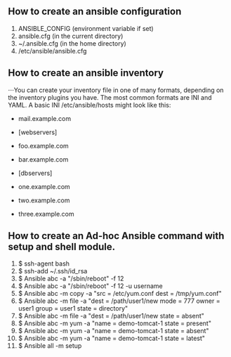 ## How to create an ansible configuration
1. ANSIBLE_CONFIG (environment variable if set)
2. ansible.cfg (in the current directory)
3. ~/.ansible.cfg (in the home directory)
4. /etc/ansible/ansible.cfg

## How to create an ansible inventory
⋅⋅⋅You can create your inventory file in one of many formats, depending on the inventory plugins you have. The most common formats are INI and YAML. A basic INI /etc/ansible/hosts might look like this:
- mail.example.com
- [webservers]
- foo.example.com
- bar.example.com

- [dbservers]
- one.example.com
- two.example.com
- three.example.com

## How to create an Ad-hoc Ansible command with setup and shell module.
1. $ ssh-agent bash 
2. $ ssh-add ~/.ssh/id_rsa 
3. $ Ansible abc -a "/sbin/reboot" -f 12
4. $ Ansible abc -a "/sbin/reboot" -f 12 -u username
5. $ Ansible abc -m copy -a "src = /etc/yum.conf dest = /tmp/yum.conf"
6. $ Ansible abc -m file -a "dest = /path/user1/new mode = 777 owner = user1 group = user1 state = directory" 
7. $ Ansible abc -m file -a "dest = /path/user1/new state = absent"
8. $ Ansible abc -m yum -a "name = demo-tomcat-1 state = present"
9. $ Ansible abc -m yum -a "name = demo-tomcat-1 state = absent" 
10. $ Ansible abc -m yum -a "name = demo-tomcat-1 state = latest" 
11. $ Ansible all -m setup 
